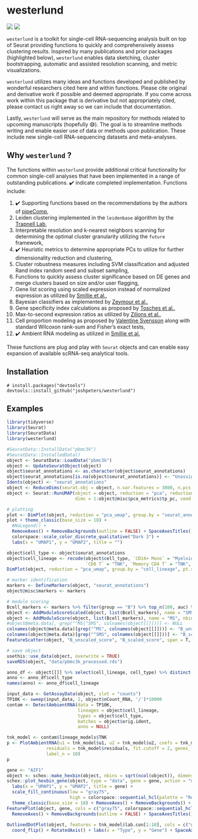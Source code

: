 
<!-- README.md is generated from README.Rmd. Please edit that file -->

# westerlund

<!-- badges: start -->

[![](https://img.shields.io/badge/lifecycle-development-red.svg)](https://www.tidyverse.org/lifecycle/#development)
[![](https://img.shields.io/github/last-commit/joshpeters/westerlund.svg)](https://github.com/joshpeters/westerlund/commits/master)
<!-- badges: end -->

`westerlund` is a toolkit for single-cell RNA-sequencing analysis built
on top of Seurat providing functions to quickly and comprehensively
assess clustering results. Inspired by many publications and prior
packages (highlighted below), `westerlund` enables data sketching,
cluster bootstrapping, automatic and assisted resolution scanning, and
metric visualizations.

`westerlund` utilizes many ideas and functions developed and published
by wonderful researchers cited here and within functions. Please cite
original and derivative work if possible and deemed appropriate. If you
come across work within this package that is derivative but not
appropriately cited, please contact us right away so we can include that
documentation.

Lastly, `westerlund` will serve as the main repository for methods
related to upcoming manuscripts (hopefully 😅). The goal is to streamline
methods writing and enable easier use of data or methods upon
publication. These include new single-cell RNA-sequencing datasets and
meta-analyses.

## Why `westerlund` ?

The functions within `westerlund` provide additional critical
functionality for common single-cell analyses that have been implemented
in a range of outstanding publications. ✔️ indicate completed
implementation. Functions include:  
1. ✔️ Supporting functions based on the recommendations by the authors
of [pipeComp](https://doi.org/10.1186/s13059-020-02136-7),  
1. Leiden clustering implemented in the `leidenbase` algorithm by the
[Trapnell Lab](https://github.com/cole-trapnell-lab/leidenbase),  
1. Interpretable resolution and k-nearest neighbors scanning for
determining the optimal cluster granularity utilizing the `future`
framework,  
1. ✔️ Heuristic metrics to determine appropriate PCs to utilize for
further dimensionality reduction and clustering,  
1. Cluster robustness measures including SVM classification and adjusted
Rand index random seed and subset sampling,  
1. Functions to quickly assess cluster significance based on DE genes
and merge clusters based on size and/or user flagging,  
1. Gene list scoring using scaled expression instead of normalized
expression as utilized by [Smillie et
al.](https://doi.org/10.1016/j.cell.2019.06.029),  
1. Bayesian classifiers as implemented by [Zeymour et
al.](https://doi.org/10.1038/s41590-018-0051-0),  
1. Gene specificity index calculations as proposed by [Tosches et
al.](https://doi.org/10.1126/science.aar4237),  
1. Max-to-second expression ratios as utilized by [Zilions et
al.](https://doi.org/10.1016/j.immuni.2019.03.009),  
1. Cell proportion modeling as proposed by [Valentine
Svensson](https://www.nxn.se/valent/2020/11/28/s9jjv32ogiplagwx8xrkjk532p7k28)
along with standard Wilcoxon rank-sum and Fisher’s exact tests,  
1. ✔️ Ambient RNA modeling as utilized in [Smillie et
al.](https://doi.org/10.1016/j.cell.2019.06.029)

These functions are plug and play with `Seurat` objects and can enable
easy expansion of available scRNA-seq analytical tools.

## Installation

    # install.packages("devtools")
    devtools::install_github("joshpeters/westerlund")

## Examples

``` r
library(tidyverse)
library(Seurat)
library(SeuratData)
library(westerlund)

#SeuratData::InstallData("pbmc3k")
#SeuratData::InstalledData()
object <- SeuratData::LoadData("pbmc3k")
object <- UpdateSeuratObject(object)
object$seurat_annotations <- as.character(object$seurat_annotations)
object$seurat_annotations[is.na(object$seurat_annotations)] <- "Unassigned"
Idents(object) <- "seurat_annotations"
object <- ReduceDims(seurat.obj = object, n.var.features = 3000, n.pcs = 50, remove.genes = NULL)
object <- Seurat::RunUMAP(object = object, reduction = "pca", reduction.name = "pca_umap",
                          dims = 1:object@misc$pca_metrics$tp_pc, seed.use = 1, verbose = FALSE)

# plotting
plot <- DimPlot(object, reduction = "pca_umap", group.by = "seurat_annotations", pt.size = 1, shuffle = TRUE, label = FALSE, label.size = 6, repel = TRUE)
plot + theme_classic(base_size = 18) +
  #NoLegend() +
  RemoveAxes() + RemoveBackgrounds(outline = FALSE) + SpaceAxesTitles() +
  colorspace::scale_color_discrete_qualitative("Dark 3") +
  labs(x = "UMAP1", y = "UMAP2", title = "")

object$cell_type <- object$seurat_annotations
object$cell_lineage <- recode(object$cell_type, `CD14+ Mono` = "Myeloid", DC = "Myeloid", `FCGR3A+ Mono` = "Myeloid",
                              `CD8 T` = "TNK", `Memory CD4 T` = "TNK", `Naive CD4 T` = "TNK", NK = "TNK")
DimPlot(object, reduction = "pca_umap", group.by = "cell_lineage", pt.size = 1, shuffle = TRUE, label = FALSE, label.size = 6, repel = TRUE)

# marker identification
markers <- DefineMarkers(object, "seurat_annotations")
object@misc$markers <- markers

# module scoring
Bcell_markers <- markers %>% filter(group == "B") %>% top_n(100, auc) %>% pull(feature)
object <- AddModuleScoreScaled(object, list(Bcell_markers), name = "SMS")
object <- AddModuleScore(object, list(Bcell_markers), name = "MS", nbin = 20, ctrl = 100)
#object@meta.data[, grep("^MS|^SMS", colnames(object[[]]))] <- NULL
colnames(object@meta.data)[grep("^MS", colnames(object[[]]))] <- "B_unscaled_score"
colnames(object@meta.data)[grep("^SMS", colnames(object[[]]))] <- "B_scaled_score"
FeatureScatter(object, "B_unscaled_score", "B_scaled_score", span = T, smooth = F)

# save object
usethis::use_data(object, overwrite = TRUE)
saveRDS(object, "data/pbmc3k_processed.rds")

anno_df <- object[[]] %>% select(cell_lineage, cell_type) %>% distinct()
anno <- anno_df$cell_type
names(anno) <- anno_df$cell_lineage

input_data <- GetAssayData(object, slot = "counts")
TP10K <- sweep(input_data, 2, object$nCount_RNA, '/')*10000
contam <- DetectAmbientRNA(data = TP10K, 
                           lineages = object$cell_lineage, 
                           types = object$cell_type, 
                           batches = object$orig.ident, 
                           anno = NULL)

tnk_model <- contam$lineage_models$TNK
p <- PlotAmbientRNA(u1 = tnk_model$u1, u2 = tnk_model$u2, coefs = tnk_model$coefs,
               residuals = tnk_model$residuals, fit.cutoff = 2, genes_fit = tnk_model$lab.fit, 
               label_n = 10)
p

gene <- "AIF1"
object <- schex::make_hexbin(object, nbins = sqrt(ncol(object)), dimension_reduction = "pca_umap")
schex::plot_hexbin_gene(object, type = "data", gene = gene, action = "median") +
  labs(x = "UMAP1", y = "UMAP2", title = gene) +
  scale_fill_continuous(low = "gray75", 
                        high = colorspace::sequential_hcl(palette = "Reds", n = 5)[1], name = "Median\nlog(TP10K+1)") + 
  theme_classic(base_size = 18) + RemoveAxes() + RemoveBackgrounds() + SpaceAxesTitles()
FeaturePlot(object, gene, cols = c("gray75", colorspace::sequential_hcl(palette = "Reds", n = 5)[1]), order = TRUE) +
  RemoveAxes() + RemoveBackgrounds(outline = FALSE) + SpaceAxesTitles() + labs(x = "UMAP1", y = "UMAP2")
  
OutlinedDotPlot(object, features = tnk_model$lab.con[1:10], cols = c("gray80", "black")) + 
  coord_flip() + RotatedAxis() + labs(x = "Type", y = "Gene") + SpaceAxesTitles() + RemoveBackgrounds(outline = TRUE)
```
